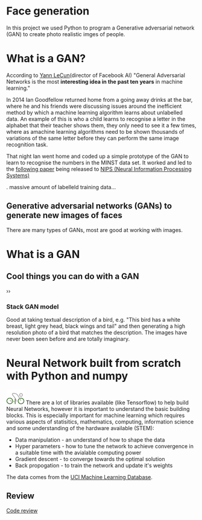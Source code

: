 # Face generation

In this project we used Python to program a Generative adversarial network (GAN) to create photo realistic imges of people.

# What is a GAN?
According to [Yann LeCun](https://medium.com/@devnag/generative-adversarial-networks-gans-in-50-lines-of-code-pytorch-e81b79659e3f)(director of Facebook AI) "General Adversarial Networks is the most **interesting idea in the past ten years** in machine learning."

In 2014 Ian Goodfellow returned home from a going away drinks at the bar, where he and his friends were discussing issues around the inefficient method by which a machine learning algorithm learns about unlabelled data. An example of this is who a child learns to recognise a letter in the alphabet that their teacher shows them, they only need to see it a few times, where as amachine learning algorithms need to be shown thousands of variations of the same letter before they can perform the same image recognition task.

That night Ian went home and coded up a simple prototype of the GAN to learn to recognise the numbers in the MINST data set. It worked and led to the [following paper](https://arxiv.org/pdf/1406.2661.pdf) being released to [NIPS (Neural Information Processing Systems)](https://nips.cc/About)





. massive amount of labelleld training data... 



## Generative adversarial networks (GANs) to generate new images of faces
There are many types of GANs, most are good at working with images.

# What is a GAN

## Cool things you can do with a GAN
››
### Stack GAN model
Good at taking textual description of a bird, e.g. "This bird has a white breast, light grey head, black wings and tail" and then generating a high resolution photo of a bird that matches the description. The images have never been seen before and are totally imaginary.




# Neural Network built from scratch with Python and numpy

![alt text](https://raw.githubusercontent.com/dcarlyle/udacity_deep_learning_foundations__p1/master/cyclenetlogo.png "Cycle net") There are a lot of libraries available (like Tensorflow) to help build Neural Networks, however it is important to understand the basic building blocks. This is especially important for machine learning which requires various aspects of statisitics, mathematics, computing, information science and some understanding of the hardware available (STEM):

+ Data manipulation - an understand of how to shape the data
+ Hyper parameters - how to tune the network to achieve convergence in a suitable time with the avialable computing power
+ Gradient descent - to converge towards the optimal solution
+ Back propogation - to train the network and update it's weights

The data comes from the [UCI Machine Learning Database](https://archive.ics.uci.edu/ml/datasets/Bike+Sharing+Dataset "Data set").

## Review
[Code review](https://github.com/dcarlyle/udacity_deep_learning_foundations__p1/blob/master/Udacity%20Reviews.pdf "Code reivew")
